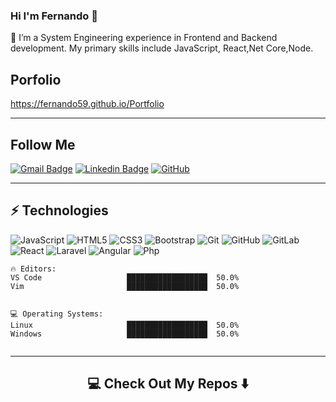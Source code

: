 ### Hi I'm Fernando 👋

🌱 I’m a System Engineering experience in Frontend and Backend development. My primary skills include JavaScript, React,Net Core,Node.

## Porfolio
https://fernando59.github.io/Portfolio

<hr>

## Follow Me
[![Gmail Badge](https://img.shields.io/badge/-fernandomercado529@gmail.com-c14438?style=flat-square&logo=Gmail&logoColor=white&link=fernando:fernandomercado529@gmail.com)](fernandomercado529@gmail.com)
[![Linkedin Badge](https://img.shields.io/badge/-Fernando-blue?style=flat-square&logo=Linkedin&logoColor=white&link=https://www.linkedin.com/in/fernando-mercado-saby/)](https://www.linkedin.com/in/fernando-mercado-saby/)
[![GitHub](https://img.shields.io/badge/-GitHub-181717?style=flat-square&logo=github&logoColor=white&link=https://github.com/fernando59)](https://github.com/fernando59)

<hr>

## ⚡ Technologies

![JavaScript](https://img.shields.io/badge/-JavaScript-black?style=flat-square&logo=javascript)
![HTML5](https://img.shields.io/badge/-HTML5-E34F26?style=flat-square&logo=html5&logoColor=white)
![CSS3](https://img.shields.io/badge/-CSS3-1572B6?style=flat-square&logo=css3)
![Bootstrap](https://img.shields.io/badge/-Bootstrap-563D7C?style=flat-square&logo=bootstrap)
![Git](https://img.shields.io/badge/-Git-black?style=flat-square&logo=git)
![GitHub](https://img.shields.io/badge/-GitHub-181717?style=flat-square&logo=github)
![GitLab](https://img.shields.io/badge/-GitLab-181717?style=flat-square&logo=gitlab)
<br>
![React](https://img.shields.io/badge/-React%20JS-181717?style=flat-square&logo=react)
![Laravel](http://img.shields.io/badge/-laravel-181717?style=flat-square&logo=laravel)
![Angular](http://img.shields.io/badge/-Angular%20JS-181717?style=flat-square&logo=angular)
![Php](https://img.shields.io/badge/-php-181717?style=flat-square&logo=php)

```text
🔥 Editors: 
VS Code                   ██████████████████  50.0%
Vim                       ██████████████████  50.0%


💻 Operating Systems: 
Linux                     ██████████████████  50.0%
Windows                   ██████████████████  50.0%


```
<hr>

<h2  align="center">💻 Check Out My Repos ⬇️ </h2>
